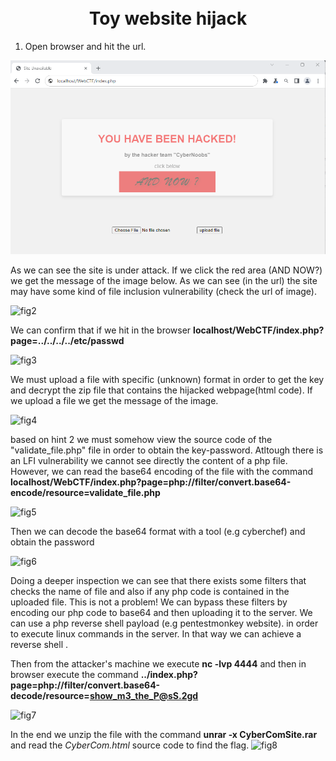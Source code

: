# <center> <br><WEB CTF> Toy website hijack <br> </center>

1. Open browser and hit the url.

 ![fig1](init.png)

As we can see the site is under attack. 
If we click the red area (AND NOW?) we get the message of the image below.
As we can see (in the url) the site may have some kind of file inclusion vulnerability (check the url of image).

![fig2](hacker_message.png)

We can confirm that if we hit in the browser <b>localhost/WebCTF/index.php?page=../../../../etc/passwd</b>

![fig3](check_lfi.png)

We must upload a file with specific (unknown) format in order to get the key and decrypt the zip file that contains the hijacked webpage(html code).
If we upload a file we get the message of the image.

![fig4](wrong_filename.png)

based on hint 2 we must somehow view the source code of the "validate_file.php" file in order to obtain the key-password.
Atltough there is an LFI vulnerability we cannot see directly the content of a php file.
However, we can read the base64 encoding of the file with the command
<b>localhost/WebCTF/index.php?page=php://filter/convert.base64-encode/resource=validate_file.php</b>

![fig5](read_php_file_base64.png)

Then we can decode the base64 format with a tool (e.g cyberchef) and obtain the password

![fig6](cyberchef.png)

Doing a deeper inspection we can see that there exists some filters that checks the name of file and also if any php code is contained in the uploaded file. 
This is not a problem! We can bypass these filters by encoding our php code to base64 and then uploading it to the server.
We can use a php reverse shell payload (e.g pentestmonkey website). 
in order to execute linux commands in the server. In that way we can achieve a reverse shell .

Then from the attacker's machine we execute <b>nc -lvp 4444</b> and then in browser execute the command <b>../index.php?page=php://filter/convert.base64-decode/resource=show_m3_the_P@sS.2gd</b>

![fig7](php_reverse_shell.png)

In the end we unzip the file with the command **unrar -x CyberComSite.rar** and read the <i>CyberCom.html</i> source code to find the flag.
![fig8](flag.png)




